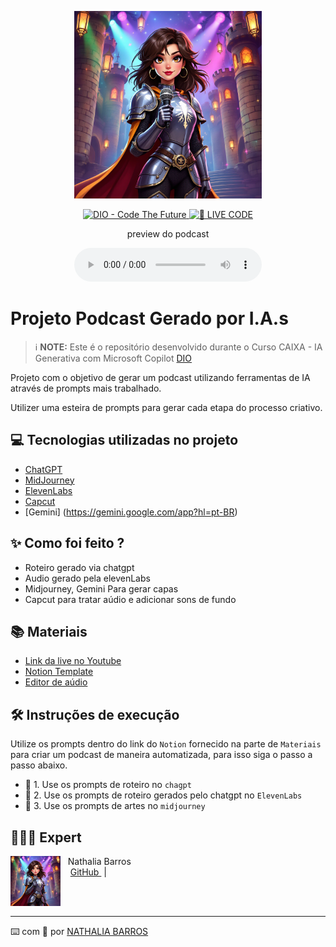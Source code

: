 <p align="center">
<a href="https://dio.me/">
<img 
    src="https://raw.githubusercontent.com/nathalia105/dio/ad32c6f124e87cac91065c12f30901810e53b49c/imagem_gerada2.png" 
    width="300"    
alt="🔴 LIVE CODE">
</a>
</p>

<p align="center">
<a href="https://www.notion.so/PAS-Podcast-AI-Studio-17d64ef2d64580ad80effb391385d24f">
    <img 
        src="https://img.shields.io/badge/DIO-Code_The_Future-28DA77?logo=youtube" 
        alt="DIO - Code The Future">
</a>
<a href="https://www.notion.so/PAS-Podcast-AI-Studio-17d64ef2d64580ad80effb391385d24f">
<img 
    src="https://img.shields.io/badge/🔴_LIVE_CODE-FF5E72" 
    alt="🔴 LIVE CODE">
</a>
</p>

<p align="center">
    preview do podcast
</p>

<div align="center">
    <audio src="output/podcast.MP3" controls title="Podcast "></audio>
</div>

# Projeto Podcast Gerado por I.A.s


 > ℹ️ **NOTE:** Este é o repositório desenvolvido durante o Curso CAIXA - IA Generativa com Microsoft Copilot [DIO](https://dio.me)

Projeto com o objetivo de gerar um podcast utilizando ferramentas de IA através de prompts mais trabalhado.

Utilizer uma esteira de prompts para gerar cada etapa do processo criativo.

## 💻 Tecnologias utilizadas no projeto

- [ChatGPT](https://chat.openai.com/) 
- [MidJourney](https://www.midjourney.com/app/)
- [ElevenLabs](https://beta.elevenlabs.io/)
- [Capcut](https://www.capcut.com/pt-br/)
- [Gemini] (https://gemini.google.com/app?hl=pt-BR)


## ✨ Como foi feito ?

- Roteiro gerado via chatgpt
- Audio gerado pela elevenLabs
- Midjourney, Gemini Para gerar capas
- Capcut para tratar aúdio e adicionar sons de fundo

## 📚 Materiais

- [Link da live no Youtube](https://www.youtube.com)
- [Notion Template](https://www.notion.so/PAS-Podcast-AI-Studio-17d64ef2d64580ad80effb391385d24f)
- [Editor de aúdio](https://www.capcut.com/editor?from_page=landing_page&__action_from=picture_V%C3%ADdeos%20profissionais%20em%20minutos,%20n%C3%A3o%20em%20horas.)


## 🛠️ Instruções de execução

Utilize os prompts dentro do link do `Notion` fornecido na parte de `Materiais` para criar um podcast de maneira automatizada, para isso siga o passo a passo abaixo.

- 🤖 1. Use os prompts de roteiro no `chagpt`
- 🤖 2. Use os prompts de roteiro gerados pelo chatgpt no  `ElevenLabs`
- 🤖 3. Use os prompts de artes no `midjourney`

## 👩🏿‍💻 Expert

<p>
    <img 
      align=left 
      margin=10 
      width=80 
      src="https://raw.githubusercontent.com/nathalia105/dio/ad32c6f124e87cac91065c12f30901810e53b49c/imagem_gerada2.png"
    />
    <p>&nbsp&nbsp&nbspNathalia Barros<br>
    &nbsp&nbsp&nbsp
    <a 
        href="https://github.com/nathalia105/podcast">
        GitHub
    </a>
    &nbsp;|&nbsp;
</p>
<br/><br/>
<p>

---

⌨️ com 💜 por [NATHALIA BARROS](https://github.com/nathalia105/podcast)
